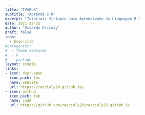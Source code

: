 ```yaml
---
title: "TVAPLR"
subtitle: "Aprenda o R"
excerpt: "Tutoriais Virtuais para Aprendizado da Linguagem R."
date: 2021-12-31
author: "Ricardo Accioly"
draft: false
tags:
  - hugo-site
#categories:
#  - Theme Features
#  - R
#  - package
layout: single
links:
- icon: door-open
  icon_pack: fas
  name: website
  url: https://raccioly20.github.io/
- icon: github
  icon_pack: fab
  name: code
  url: https://github.com/raccioly20/raccioly20.github.io
---
```





